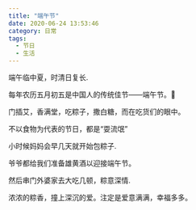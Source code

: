 ```yaml
---
title: "端午节"
date: 2020-06-24 13:53:46
category: 日常
tags:
  - 节日
  - 生活
---
```



端午临中夏，时清日复长.

每年农历五月初五是中国人的传统佳节——端午节。🐉

门插艾，香满堂，吃粽子，撒白糖，而在吃货们的眼中。

不以食物为代表的节日，都是“耍流氓” 

小时候妈妈会早几天就开始包粽子.

爷爷都给我们准备雄黄酒以迎接端午节。

然后串门外婆家去大吃几顿，粽意深情.

浓浓的粽香，撞上深沉的爱。注定是爱意满满，幸福多多。
<!--more-->